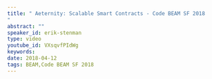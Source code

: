 ```yaml
---
title: " Aeternity: Scalable Smart Contracts - Code BEAM SF 2018
"
abstract: ""
speaker_id: erik-stenman
type: video
youtube_id: VXsqvfPIdWg
keywords: 
date: 2018-04-12
tags: BEAM,Code BEAM SF 2018
---
```


